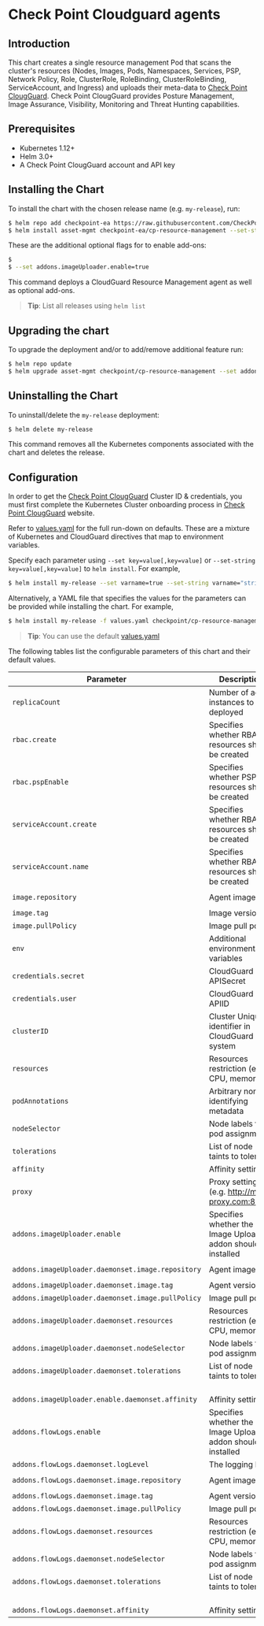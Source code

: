 #  Check Point Cloudguard agents

## Introduction

This chart creates a single resource management Pod that scans the cluster's resources (Nodes, Images, Pods, Namespaces, Services, PSP, Network Policy, Role, ClusterRole, RoleBinding, ClusterRoleBinding, ServiceAccount, and Ingress) and uploads their meta-data to [Check Point ClougGuard](https://secure.dome9.com/).
Check Point ClougGuard provides Posture Management, Image Assurance, Visibility, Monitoring and Threat Hunting capabilities.

## Prerequisites

- Kubernetes 1.12+
- Helm 3.0+
- A Check Point ClougGuard account and API key

## Installing the Chart

To install the chart with the chosen release name (e.g. `my-release`), run:

```bash
$ helm repo add checkpoint-ea https://raw.githubusercontent.com/CheckPointSW/charts/ea/repository/
$ helm install asset-mgmt checkpoint-ea/cp-resource-management --set-string credentials.user=[CloudGuard API Key] --set-string credentials.secret=[CloudGuard API Secret] --set-string clusterID=[Cluster ID] --namespace=[Namespace] --create-namespace
```

These are the additional optional flags for to enable add-ons:

```bash
$ 
$ --set addons.imageUploader.enable=true 
```

This command deploys a CloudGuard Resource Management agent as well as optional add-ons.


> **Tip**: List all releases using `helm list`


## Upgrading the chart

To upgrade the deployment and/or to add/remove additional feature run:

```bash
$ helm repo update
$ helm upgrade asset-mgmt checkpoint/cp-resource-management --set addons.imageUploader.enable=[true/false] --set addons.flowLogs.enable=[true/false] --namespace=[Namespace]
```

## Uninstalling the Chart

To uninstall/delete the `my-release` deployment:

```bash
$ helm delete my-release
```

This command removes all the Kubernetes components associated with the chart and deletes the release.

## Configuration

In order to get the [Check Point ClougGuard](https://secure.dome9.com/) Cluster ID & credentials, you must first complete the Kubernetes Cluster onboarding process in [Check Point ClougGuard](https://secure.dome9.com/) website.

Refer to [values.yaml](values.yaml) for the full run-down on defaults. These are a mixture of Kubernetes and CloudGuard directives that map to environment variables.

Specify each parameter using `--set key=value[,key=value]` or `--set-string key=value[,key=value]` to `helm install`. For example,

```bash
$ helm install my-release --set varname=true --set-string varname="string" checkpoint/cp-resource-management
```

Alternatively, a YAML file that specifies the values for the parameters can be provided while installing the chart. For example,

```bash
$ helm install my-release -f values.yaml checkpoint/cp-resource-management
```

> **Tip**: You can use the default [values.yaml](values.yaml)

The following tables list the configurable parameters of this chart and their default values.

| Parameter                                                  | Description                                                     | Default                                          |
| ---------------------------------------------------------- | --------------------------------------------------------------- | ------------------------------------------------ |
| `replicaCount`                                             | Number of agent instances to deployed                           | `1`                                              |
| `rbac.create`                                              | Specifies whether RBAC resources should be created              | `true`                                           |
| `rbac.pspEnable`                                           | Specifies whether PSP resources should be created               | `false`                                          |
| `serviceAccount.create`                                    | Specifies whether RBAC resources should be created              | `true`                                           |
| `serviceAccount.name`                                      | Specifies whether RBAC resources should be created              | ``                                               |
| `image.repository`                                         | Agent image                                                     | `quay.io/checkpoint/cp-resource-management`      |
| `image.tag`                                                | Image version                                                   | `{TAG_NAME}`                                     |
| `image.pullPolicy`                                         | Image pull policy                                               | `IfNotPresent`                                   |
| `env`                                                      | Additional environmental variables                              | `{}`                                             |
| `credentials.secret`                                       | CloudGuard APISecret                                            | `CHANGEME`                                       |
| `credentials.user`                                         | CloudGuard APIID                                                | `CHANGEME`                                       |
| `clusterID`                                                | Cluster Unique identifier in CloudGuard system                  | `CHANGEME`                                       |
| `resources`                                                | Resources restriction (e.g. CPU, memory)                        | `{}`                                             |
| `podAnnotations`                                           | Arbitrary non-identifying metadata                              | `{}`                                             |
| `nodeSelector`                                             | Node labels for pod assignment                                  | `{}`                                             |
| `tolerations`                                              | List of node taints to tolerate                                 | `[]`                                             |
| `affinity`                                                 | Affinity settings                                               | `{}`                                             |
| `proxy`                                                    | Proxy settings (e.g. http://my-proxy.com:8080)                  | `{}`                                             |
| `addons.imageUploader.enable`                              | Specifies whether the Image Uploader addon should be installed  | `false`                                          |
| `addons.imageUploader.daemonset.image.repository`          | Agent image                                                     | `quay.io/checkpoint/images-uploader`             |
| `addons.imageUploader.daemonset.image.tag`                 | Agent version                                                   | `{TAG_NAME}`                                     |
| `addons.imageUploader.daemonset.image.pullPolicy`          | Image pull policy                                               | `IfNotPresent`                                   |
| `addons.imageUploader.daemonset.resources`                 | Resources restriction (e.g. CPU, memory)                        | `{}`                                             |
| `addons.imageUploader.daemonset.nodeSelector`              | Node labels for pod assignment                                  | `{}`                                             |
| `addons.imageUploader.daemonset.tolerations`               | List of node taints to tolerate                                 | `key: node-role.kubernetes.io/master`            |
|                                                            |                                                                 | `effect: NoSchedule`                             |
| `addons.imageUploader.enable.daemonset.affinity`           | Affinity setting                                                | `{}`                                             |
| `addons.flowLogs.enable`                                   | Specifies whether the Image Uploader addon should be installed  | `false`                                          |
| `addons.flowLogs.daemonset.logLevel`                       | The logging level                                               | `info`                                           |
| `addons.flowLogs.daemonset.image.repository`               | Agent image                                                     | `quay.io/checkpoint/images-uploader`             |
| `addons.flowLogs.daemonset.image.tag`                      | Agent version                                                   | `{TAG_NAME}`                                     |
| `addons.flowLogs.daemonset.image.pullPolicy`               | Image pull policy                                               | `IfNotPresent`                                   |
| `addons.flowLogs.daemonset.resources`                      | Resources restriction (e.g. CPU, memory)                        | `{}`                                             |
| `addons.flowLogs.daemonset.nodeSelector`                   | Node labels for pod assignment                                  | `{}`                                             |
| `addons.flowLogs.daemonset.tolerations`                    | List of node taints to tolerate                                 | `key: node-role.kubernetes.io/master`            |
|                                                            |                                                                 | `effect: NoSchedule`                             |
| `addons.flowLogs.daemonset.affinity`                       | Affinity setting                                                | `{}`                                             |